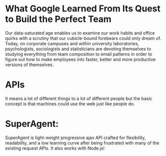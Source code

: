 # What Google Learned From Its Quest to Build the Perfect Team

Our data-saturated age enables us to examine our work habits and office quirks with a scrutiny that our cubicle-bound forebears could only dream of. Today, on corporate campuses and within university laboratories, psychologists, sociologists and statisticians are devoting themselves to studying everything from team composition to email patterns in order to figure out how to make employees into faster, better and more productive versions of themselves.

# APIs

It means a lot of different things to a lot of different people but the basic concept is that machines could use the web just like people do.

# SuperAgent:
SuperAgent is light-weight progressive ajax API crafted for flexibility, readability, and a low learning curve after being frustrated with many of the existing request APIs. It also works with Node.js!


